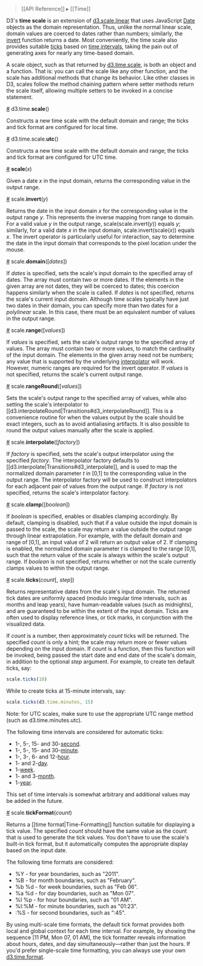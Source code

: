 > [[API Reference]] ▸ [[Time]]

D3's **time scale** is an extension of [d3.scale.linear](Quantitative-Scales#wiki-linear) that uses JavaScript [Date](https://developer.mozilla.org/en/JavaScript/Reference/Global_Objects/Date) objects as the domain representation. Thus, unlike the normal linear scale, domain values are coerced to dates rather than numbers; similarly, the [invert](Time-Scales#wiki-invert) function returns a date. Most conveniently, the time scale also provides suitable [ticks](Time-Scales#wiki-ticks) based on [time intervals](Time-Intervals), taking the pain out of generating axes for nearly any time-based domain.

A scale object, such as that returned by [d3.time.scale](Time-Scales#wiki-scale), is both an object and a function. That is: you can call the scale like any other function, and the scale has additional methods that change its behavior. Like other classes in D3, scales follow the method chaining pattern where setter methods return the scale itself, allowing multiple setters to be invoked in a concise statement.

<a name="scale" href="Time-Scales#wiki-scale">#</a> d3.time.<b>scale</b>()

Constructs a new time scale with the default domain and range; the ticks and tick format are configured for local time.

<a name="utc" href="Time-Scales#wiki-utc">#</a> d3.time.scale.<b>utc</b>()

Constructs a new time scale with the default domain and range; the ticks and tick format are configured for UTC time.

<a name="_scale" href="Time-Scales#wiki-_scale">#</a> <b>scale</b>(<i>x</i>)

Given a date *x* in the input domain, returns the corresponding value in the output range.

<a name="invert" href="Time-Scales#wiki-invert">#</a> scale.<b>invert</b>(<i>y</i>)

Returns the date in the input domain *x* for the corresponding value in the output range *y*. This represents the inverse mapping from range to domain. For a valid value *y* in the output range, scale(scale.invert(*y*)) equals *y*; similarly, for a valid date *x* in the input domain, scale.invert(scale(*x*)) equals *x*. The invert operator is particularly useful for interaction, say to determine the date in the input domain that corresponds to the pixel location under the mouse.

<a name="domain" href="Time-Scales#wiki-domain">#</a> scale.<b>domain</b>([<i>dates</i>])

If *dates* is specified, sets the scale's input domain to the specified array of dates. The array must contain two or more dates. If the elements in the given array are not dates, they will be coerced to dates; this coercion happens similarly when the scale is called. If *dates* is not specified, returns the scale's current input domain. Although time scales typically have just two dates in their domain, you can specify more than two dates for a *polylinear* scale. In this case, there must be an equivalent number of values in the output range.

<a name="range" href="Time-Scales#wiki-range">#</a> scale.<b>range</b>([<i>values</i>])

If *values* is specified, sets the scale's output range to the specified array of values. The array must contain two or more values, to match the cardinality of the input domain. The elements in the given array need not be numbers; any value that is supported by the underlying [interpolator](Time-Scales#wiki-interpolate) will work. However, numeric ranges are required for the invert operator. If *values* is not specified, returns the scale's current output range.

<a name="rangeRound" href="Time-Scales#wiki-rangeRound">#</a> scale.<b>rangeRound</b>([<i>values</i>])

Sets the scale's output range to the specified array of values, while also setting the scale's interpolator to [[d3.interpolateRound|Transitions#d3_interpolateRound]]. This is a convenience routine for when the values output by the scale should be exact integers, such as to avoid antialiasing artifacts. It is also possible to round the output values manually after the scale is applied.

<a name="interpolate" href="Time-Scales#wiki-interpolate">#</a> scale.<b>interpolate</b>([<i>factory</i>])

If *factory* is specified, sets the scale's output interpolator using the specified *factory*. The interpolator factory defaults to [[d3.interpolate|Transitions#d3_interpolate]], and is used to map the normalized domain parameter *t* in [0,1] to the corresponding value in the output range. The interpolator factory will be used to construct interpolators for each adjacent pair of values from the output range. If *factory* is not specified, returns the scale's interpolator factory.

<a name="clamp" href="Time-Scales#wiki-clamp">#</a> scale.<b>clamp</b>([<i>boolean</i>])

If *boolean* is specified, enables or disables clamping accordingly. By default, clamping is disabled, such that if a value outside the input domain is passed to the scale, the scale may return a value outside the output range through linear extrapolation. For example, with the default domain and range of [0,1], an input value of 2 will return an output value of 2. If clamping is enabled, the normalized domain parameter *t* is clamped to the range [0,1], such that the return value of the scale is always within the scale's output range. If *boolean* is not specified, returns whether or not the scale currently clamps values to within the output range.

<a name="ticks" href="Time-Scales#wiki-ticks">#</a> scale.<b>ticks</b>(<i>count</i>[, <i>step</i>])

Returns representative dates from the scale's input domain. The returned tick dates are uniformly spaced (modulo irregular time intervals, such as months and leap years), have human-readable values (such as midnights), and are guaranteed to be within the extent of the input domain. Ticks are often used to display reference lines, or tick marks, in conjunction with the visualized data.

If *count* is a number, then approximately *count* ticks will be returned. The specified *count* is only a hint; the scale may return more or fewer values depending on the input domain. If *count* is a function, then this function will be invoked, being passed the start date and end date of the scale's domain, in addition to the optional *step* argument. For example, to create ten default ticks, say:

```javascript
scale.ticks(10)
```

While to create ticks at 15-minute intervals, say:

```javascript
scale.ticks(d3.time.minutes, 15)
```

Note: for UTC scales, make sure to use the appropriate UTC range method (such as d3.time.minutes.utc).

The following time intervals are considered for automatic ticks:

* 1-, 5-, 15- and 30-[second](Time-Intervals#wiki-second).
* 1-, 5-, 15- and 30-[minute](Time-Intervals#wiki-minute).
* 1-, 3-, 6- and 12-[hour](Time-Intervals#wiki-hour).
* 1- and 2-[day](Time-Intervals#wiki-day).
* 1-[week](Time-Intervals#wiki-week).
* 1- and 3-[month](Time-Intervals#wiki-month).
* 1-[year](Time-Intervals#wiki-year).

This set of time intervals is somewhat arbitrary and additional values may be added in the future.

<a name="tickFormat" href="Time-Scales#wiki-tickFormat">#</a> scale.<b>tickFormat</b>(<i>count</i>)

Returns a [[time format|Time-Formatting]] function suitable for displaying a tick value. The specified *count* should have the same value as the count that is used to generate the tick values. You don't have to use the scale's built-in tick format, but it automatically computes the appropriate display based on the input date.

The following time formats are considered:

* %Y - for year boundaries, such as "2011".
* %B - for month boundaries, such as "February".
* %b %d - for week boundaries, such as "Feb 06".
* %a %d - for day boundaries, such as "Mon 07".
* %I %p - for hour boundaries, such as "01 AM".
* %I:%M - for minute boundaries, such as "01:23".
* :%S - for second boundaries, such as ":45".

By using multi-scale time formats, the default tick format provides both local and global context for each time interval. For example, by showing the sequence [11 PM, Mon 07, 01 AM], the tick formatter reveals information about hours, dates, and day simultaneously—rather than just the hours. If you'd prefer single-scale time formatting, you can always use your own [d3.time.format](Time-Formatting).